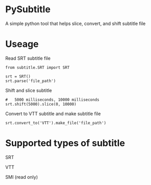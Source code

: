 PySubtitle
=============
A simple python tool that helps slice, convert, and shift subtitle file


Useage
=============
Read SRT subtitle file
```
from subtitle.SRT import SRT

srt = SRT()
srt.parse('file_path')
```

Shift and slice subtitle
```
#   5000 milliseconds, 10000 milliseconds
srt.shift(5000).slice(0, 10000)
```

Convert to VTT subtitle and make subtitle file
```
srt.convert_to('VTT').make_file('file_path')
```


Supported types of subtitle
=============
SRT

VTT

SMI (read only)
